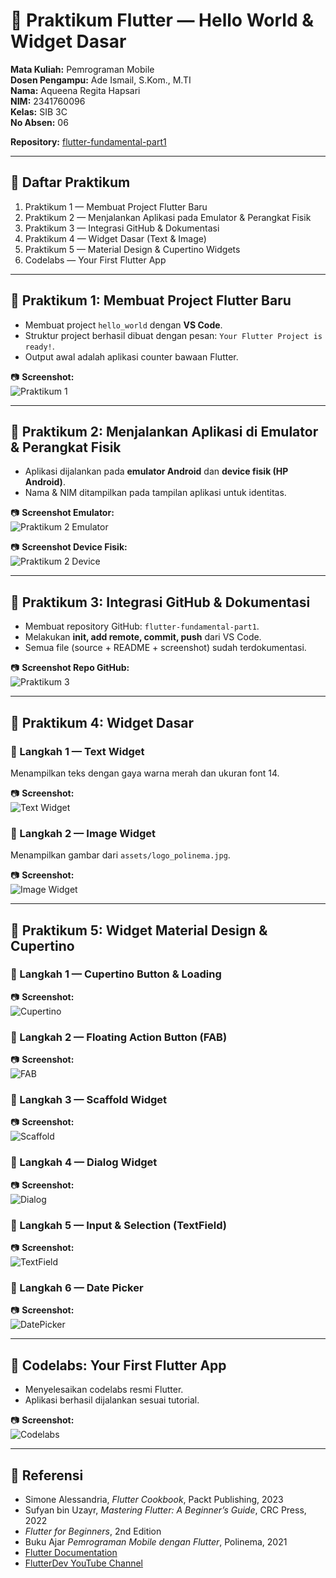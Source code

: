 # 📱 Praktikum Flutter — Hello World & Widget Dasar  

**Mata Kuliah:** Pemrograman Mobile  
**Dosen Pengampu:** Ade Ismail, S.Kom., M.TI  
**Nama:** Aqueena Regita Hapsari  
**NIM:** 2341760096  
**Kelas:** SIB 3C  
**No Absen:** 06


**Repository:** [flutter-fundamental-part1](https://github.com/aqwenaaa/flutter-fundamental-part1.git)  

---

## 📝 Daftar Praktikum
1. Praktikum 1 — Membuat Project Flutter Baru  
2. Praktikum 2 — Menjalankan Aplikasi pada Emulator & Perangkat Fisik  
3. Praktikum 3 — Integrasi GitHub & Dokumentasi  
4. Praktikum 4 — Widget Dasar (Text & Image)  
5. Praktikum 5 — Material Design & Cupertino Widgets  
6. Codelabs — Your First Flutter App  

---

## 📌 Praktikum 1: Membuat Project Flutter Baru
- Membuat project `hello_world` dengan **VS Code**.  
- Struktur project berhasil dibuat dengan pesan: `Your Flutter Project is ready!`.  
- Output awal adalah aplikasi counter bawaan Flutter.  

📷 **Screenshot:**  
![Praktikum 1](assets/1.png)

---

## 📌 Praktikum 2: Menjalankan Aplikasi di Emulator & Perangkat Fisik
- Aplikasi dijalankan pada **emulator Android** dan **device fisik (HP Android)**.  
- Nama & NIM ditampilkan pada tampilan aplikasi untuk identitas.  

📷 **Screenshot Emulator:**  
![Praktikum 2 Emulator](assets/2-2.png)

📷 **Screenshot Device Fisik:**  
![Praktikum 2 Device](assets/2-1.png)

---

## 📌 Praktikum 3: Integrasi GitHub & Dokumentasi
- Membuat repository GitHub: `flutter-fundamental-part1`.  
- Melakukan **init, add remote, commit, push** dari VS Code.  
- Semua file (source + README + screenshot) sudah terdokumentasi.  

📷 **Screenshot Repo GitHub:**  
![Praktikum 3](assets/3-1.png)

---

## 📌 Praktikum 4: Widget Dasar
### 🔹 Langkah 1 — Text Widget
Menampilkan teks dengan gaya warna merah dan ukuran font 14.  

📷 **Screenshot:**  
![Text Widget](assets/text.png)  

### 🔹 Langkah 2 — Image Widget
Menampilkan gambar dari `assets/logo_polinema.jpg`.  

📷 **Screenshot:**  
![Image Widget](assets/gambar.png)  

---

## 📌 Praktikum 5: Widget Material Design & Cupertino
### 🔹 Langkah 1 — Cupertino Button & Loading  
📷 **Screenshot:**  
![Cupertino](assets/cupertino.png)  

### 🔹 Langkah 2 — Floating Action Button (FAB)  
📷 **Screenshot:**  
![FAB](assets/FAB.png)  

### 🔹 Langkah 3 — Scaffold Widget  
📷 **Screenshot:**  
![Scaffold](assets/Scaffold.png)  

### 🔹 Langkah 4 — Dialog Widget  
📷 **Screenshot:**  
![Dialog](assets/alert.png)  

### 🔹 Langkah 5 — Input & Selection (TextField)  
📷 **Screenshot:**  
![TextField](assets/input.png)  

### 🔹 Langkah 6 — Date Picker  
📷 **Screenshot:**  
![DatePicker](assets/date.png)  

---

## 📌 Codelabs: Your First Flutter App
- Menyelesaikan codelabs resmi Flutter.  
- Aplikasi berhasil dijalankan sesuai tutorial.  

📷 **Screenshot:**  
![Codelabs](assets/dopne.png)  

---

## 📎 Referensi
- Simone Alessandria, *Flutter Cookbook*, Packt Publishing, 2023  
- Sufyan bin Uzayr, *Mastering Flutter: A Beginner’s Guide*, CRC Press, 2022  
- *Flutter for Beginners*, 2nd Edition  
- Buku Ajar *Pemrograman Mobile dengan Flutter*, Polinema, 2021  
- [Flutter Documentation](https://docs.flutter.dev/)  
- [FlutterDev YouTube Channel](https://www.youtube.com/flutterdev)  
